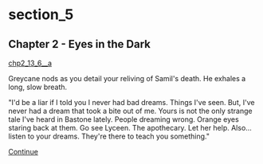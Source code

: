 
# section_5

## Chapter 2 - Eyes in the Dark

[chp2_13_6__a](../../decomp/app/src/main/res/raw/chp2_13_6__a.mp3 ':include :type=audio')

Greycane nods as you detail your reliving of Samil's death. He exhales a long, slow breath.

"I'd be a liar if I told you I never had bad dreams. Things I've seen. But, I've never had a dream that took a bite out of me. Yours is not the only strange tale I've heard in Bastone lately. People dreaming wrong. Orange eyes staring back at them. Go see Lyceen. The apothecary. Let her help. Also… listen to your dreams. They're there to teach you something."

[Continue](output/chapter2/section_6.md)


